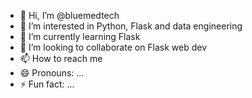 - 👋 Hi, I’m @bluemedtech
- 👀 I’m interested in Python, Flask and data engineering
- 🌱 I’m currently learning Flask
- 💞️ I’m looking to collaborate on Flask web dev
- 📫 How to reach me 
- 😄 Pronouns: ...
- ⚡ Fun fact: ...

<!---
bluemedtech/bluemedtech is a ✨ special ✨ repository because its `README.md` (this file) appears on your GitHub profile.
You can click the Preview link to take a look at your changes.
--->
